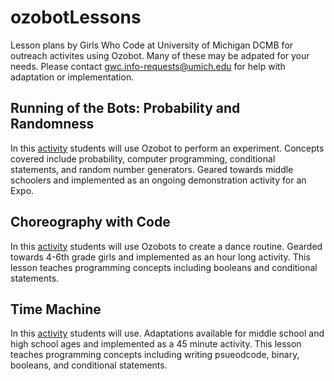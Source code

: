 # ozobotLessons
Lesson plans by Girls Who Code at University of Michigan DCMB for outreach activites using Ozobot. Many of these may be adpated for your needs. Please contact gwc.info-requests@umich.edu for help with adaptation or implementation.

## Running of the Bots: Probability and Randomness
In this [activity](running_of_the_bots/) students will use Ozobot to perform an experiment. Concepts covered include probability, computer programming, conditional statements, and random number generators. Geared towards middle schoolers and implemented as an ongoing demonstration activity for an Expo.

## Choreography with Code
In this [activity](choreography_with_code/) students will use Ozobots to create a dance routine. Gearded towards 4-6th grade girls and implemented as an hour long activity. This lesson teaches programming concepts including booleans and conditional statements.

## Time Machine
In this [activity](TimeMachine/) students will use. Adaptations available for middle school and high school ages and implemented as a 45 minute activity. This lesson teaches programming concepts including writing psueodcode, binary, booleans, and conditional statements.
